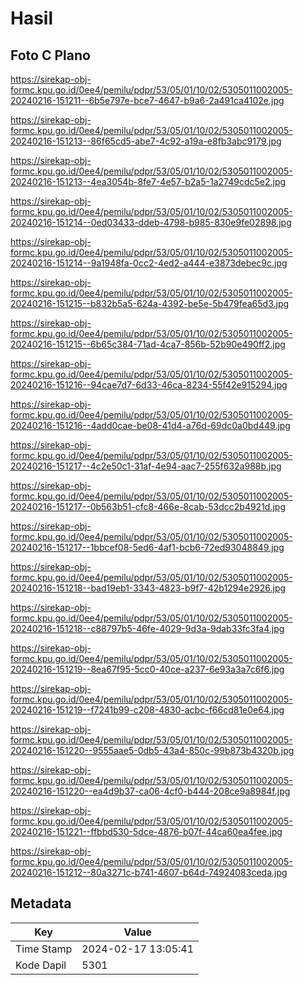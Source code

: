 # Hasil

## Foto C Plano

https://sirekap-obj-formc.kpu.go.id/0ee4/pemilu/pdpr/53/05/01/10/02/5305011002005-20240216-151211--6b5e797e-bce7-4647-b9a6-2a491ca4102e.jpg

https://sirekap-obj-formc.kpu.go.id/0ee4/pemilu/pdpr/53/05/01/10/02/5305011002005-20240216-151213--86f65cd5-abe7-4c92-a19a-e8fb3abc9179.jpg

https://sirekap-obj-formc.kpu.go.id/0ee4/pemilu/pdpr/53/05/01/10/02/5305011002005-20240216-151213--4ea3054b-8fe7-4e57-b2a5-1a2749cdc5e2.jpg

https://sirekap-obj-formc.kpu.go.id/0ee4/pemilu/pdpr/53/05/01/10/02/5305011002005-20240216-151214--0ed03433-ddeb-4798-b985-830e9fe02898.jpg

https://sirekap-obj-formc.kpu.go.id/0ee4/pemilu/pdpr/53/05/01/10/02/5305011002005-20240216-151214--9a1948fa-0cc2-4ed2-a444-e3873debec9c.jpg

https://sirekap-obj-formc.kpu.go.id/0ee4/pemilu/pdpr/53/05/01/10/02/5305011002005-20240216-151215--b832b5a5-624a-4392-be5e-5b479fea65d3.jpg

https://sirekap-obj-formc.kpu.go.id/0ee4/pemilu/pdpr/53/05/01/10/02/5305011002005-20240216-151215--6b65c384-71ad-4ca7-856b-52b90e490ff2.jpg

https://sirekap-obj-formc.kpu.go.id/0ee4/pemilu/pdpr/53/05/01/10/02/5305011002005-20240216-151216--94cae7d7-6d33-46ca-8234-55f42e915294.jpg

https://sirekap-obj-formc.kpu.go.id/0ee4/pemilu/pdpr/53/05/01/10/02/5305011002005-20240216-151216--4add0cae-be08-41d4-a76d-69dc0a0bd449.jpg

https://sirekap-obj-formc.kpu.go.id/0ee4/pemilu/pdpr/53/05/01/10/02/5305011002005-20240216-151217--4c2e50c1-31af-4e94-aac7-255f632a988b.jpg

https://sirekap-obj-formc.kpu.go.id/0ee4/pemilu/pdpr/53/05/01/10/02/5305011002005-20240216-151217--0b563b51-cfc8-466e-8cab-53dcc2b4921d.jpg

https://sirekap-obj-formc.kpu.go.id/0ee4/pemilu/pdpr/53/05/01/10/02/5305011002005-20240216-151217--1bbcef08-5ed6-4af1-bcb6-72ed93048849.jpg

https://sirekap-obj-formc.kpu.go.id/0ee4/pemilu/pdpr/53/05/01/10/02/5305011002005-20240216-151218--bad19eb1-3343-4823-b9f7-42b1294e2926.jpg

https://sirekap-obj-formc.kpu.go.id/0ee4/pemilu/pdpr/53/05/01/10/02/5305011002005-20240216-151218--c88797b5-46fe-4029-9d3a-9dab33fc3fa4.jpg

https://sirekap-obj-formc.kpu.go.id/0ee4/pemilu/pdpr/53/05/01/10/02/5305011002005-20240216-151219--8ea67f95-5cc0-40ce-a237-6e93a3a7c6f6.jpg

https://sirekap-obj-formc.kpu.go.id/0ee4/pemilu/pdpr/53/05/01/10/02/5305011002005-20240216-151219--f7241b99-c208-4830-acbc-f66cd81e0e64.jpg

https://sirekap-obj-formc.kpu.go.id/0ee4/pemilu/pdpr/53/05/01/10/02/5305011002005-20240216-151220--9555aae5-0db5-43a4-850c-99b873b4320b.jpg

https://sirekap-obj-formc.kpu.go.id/0ee4/pemilu/pdpr/53/05/01/10/02/5305011002005-20240216-151220--ea4d9b37-ca06-4cf0-b444-208ce9a8984f.jpg

https://sirekap-obj-formc.kpu.go.id/0ee4/pemilu/pdpr/53/05/01/10/02/5305011002005-20240216-151221--ffbbd530-5dce-4876-b07f-44ca60ea4fee.jpg

https://sirekap-obj-formc.kpu.go.id/0ee4/pemilu/pdpr/53/05/01/10/02/5305011002005-20240216-151212--80a3271c-b741-4607-b64d-74924083ceda.jpg


## Metadata

| Key        | Value               |
| ---------- | ------------------- |
| Time Stamp | 2024-02-17 13:05:41 |
| Kode Dapil | 5301                |



